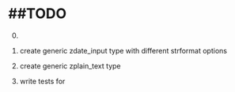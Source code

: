 
##TODO
========

0.

0. create generic zdate_input type with different strformat options

0. create generic zplain_text type

0. write tests for


